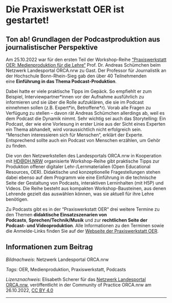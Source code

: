 # Die Praxiswerkstatt OER ist gestartet!

## Ton ab! Grundlagen der Podcastproduktion aus journalistischer Perspektive

Am 25.10.2022 war für den ersten Teil der Workshop-Reihe [“Praxiswerkstatt OER: Medienproduktion für die Lehre“](https://www.orca.nrw/blog/praxiswerkstatt-oer) Prof. Dr. Andreas Schümchen beim Netzwerk Landesportal ORCA.nrw zu Gast. Der Professor für Journalistik an der Hochschule Bonn-Rhein-Sieg gab den über 40 Teilnehmenden eine **Einführung in das Thema Podcast-Produktion**.

Dabei hatte er viele praktische Tipps im Gepäck. So empfiehlt er zum Beispiel, Interviewpartner\*innen vor der Aufnahme ausführlich zu informieren und sie über die Rolle aufzuklären, die sie im Podcast einnehmen sollen (z.B. Expert\*in, Betroffene\*r). Vorab alle Fragen zu Verfügung zu stellen – davon rät Andreas Schümchen allerdings ab, weil es dem Podcast die Dynamik nimmt. Sehr wichtig sei auch das Storytelling: Ein Podcast, der wie eine Vorlesung in erster Linie aus der Sicht eines Experten ein Thema abhandelt, wird voraussichtlich nicht erfolgreich sein. “Menschen interessieren sich für Menschen“, erklärt der Experte. Entsprechend sollte auch ein Podcast von Menschen erzählen, um Gehör zu finden.

Die von den Netzwerkstellen des Landesportals ORCA.nrw in Kooperation mit [HD@DH.NRW](https://hd.dh.nrw/ "Externer Link, öffnet sich in neuem Fenster oder Tab.") organisierte Workshop-Reihe gibt praktische Tipps zur Produktion offener digitaler Lehr-/Lernmaterialien (Open Educational Resources, OER). Didaktische und konzeptionelle Fragestellungen stehen dabei ebenso auf dem Programm wie eine Einführung in die technische Seite der Gestaltung von Podcasts, interaktiven Lerninhalten (mit H5P) und Videos. Die Reihe besteht aus kompakten Workshop-Bausteinen, aus denen Lehrende gezielt das auswählen können, was sie aktuell für ihre Lehre benötigen.

Zu Podcasts gibt es in der “Praxiswerkstatt OER“ drei weitere Termine zu den Themen **didaktische Einsatzszenarien von Podcasts**, **Sprechen/Technik/Musik** und zur **rechtlichen Seite der Podcast- und Videoproduktion**. Alle Informationen zu den Terminen sowie die Anmelde-Links finden Sie auf der [Webseite der Praxiswerkstatt OER](https://www.orca.nrw/blog/praxiswerkstatt-oer).

## Informationen zum Beitrag

*Bildnachweis*: Netzwerk Landesportal ORCA.nrw

*Tags*: OER, Medienproduktion, Praxiswerkstatt, Podcasts

*Lizenznachweis*: Elisabeth Scherer für das <a href="http://www.orca.nrw/ueber-uns/netzwerk" target="_blank">Netzwerk Landesportal ORCA.nrw</a>, veröffentlicht in der Community of Practice ORCA.nrw am 26.10.2022, <a href="https://creativecommons.org/licenses/by/4.0/" target="_blank">CC BY 4.0</a>
________________________________________________